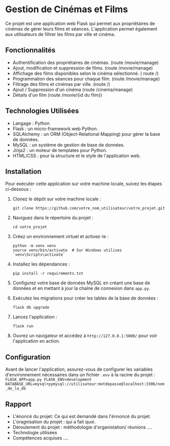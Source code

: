 # Gestion de Cinémas et Films

Ce projet est une application web Flask qui permet aux propriétaires de cinémas de gérer leurs films et séances. L'application permet également aux utilisateurs de filtrer les films par ville et cinéma.

## Fonctionnalités

- Authentification des propriétaires de cinémas. (route /movie/manage)
- Ajout, modification et suppression de films. (route /movie/manage)
- Affichage des films disponibles selon le cinéma sélectionné. ( route /)
- Programmation des séances pour chaque film. (route /movie/manage)
- Filtrage des films et cinémas par ville. (route /)
- Ajout / Suppression d'un cinéma (route /cinema/manage)
- Détails d'un film (route /movie/{id du film})

## Technologies Utilisées

- Langage : Python
- Flask : un micro-framework web Python.
- SQLAlchemy : un ORM (Object-Relational Mapping) pour gérer la base de données.
- MySQL : un système de gestion de base de données.
- Jinja2 : un moteur de templates pour Python.
- HTML/CSS : pour la structure et le style de l'application web.

## Installation

Pour exécuter cette application sur votre machine locale, suivez les étapes ci-dessous :

1. Clonez le dépôt sur votre machine locale :

    ```
    git clone https://github.com/votre_nom_utilisateur/votre_projet.git
    ```

2. Naviguez dans le répertoire du projet :

    ```
    cd votre_projet
    ```

3. Créez un environnement virtuel et activez-le :

    ```
    python -m venv venv
    source venv/bin/activate  # Sur Windows utilisez `venv\Scripts\activate`
    ```

4. Installez les dépendances :

    ```
    pip install -r requirements.txt
    ```

5. Configurez votre base de données MySQL en créant une base de données et en mettant à jour la chaîne de connexion dans `app.py`.

6. Exécutez les migrations pour créer les tables de la base de données :

    ```
    flask db upgrade
    ```

7. Lancez l'application :

    ```
    flask run
    ```

8. Ouvrez un navigateur et accédez à `http://127.0.0.1:5000/` pour voir l'application en action.

## Configuration

Avant de lancer l'application, assurez-vous de configurer les variables d'environnement nécessaires dans un fichier `.env` à la racine du projet :
    ```
    FLASK_APP=app.py
    FLASK_ENV=development
    DATABASE_URL=mysql+pymysql://utilisateur:motdepasse@localhost:3306/nom_de_la_db
    ```

## Rapport

- L'énoncé du projet: Ce qui est demandé dans l'énnoncé du projet.
- L'oragnisation du projet : qui a fait quoi.
- Déroulement du projet : méthodologie d'organistation/ réunions ....
- Technologie utilisées
- Compétences acquises .... 



